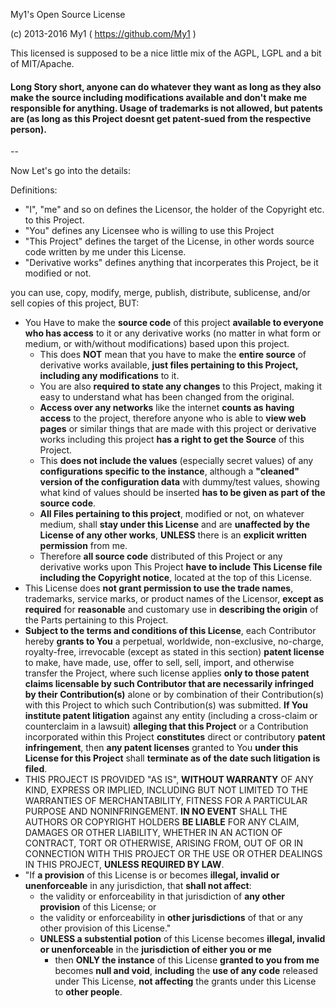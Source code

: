 My1's Open Source License

(c) 2013-2016 My1 ( https://github.com/My1 )

This licensed is supposed to be a nice little mix of the AGPL, LGPL and a bit of MIT/Apache.

#### Long Story short, anyone can do whatever they want as long as they also make the source including modifications available and don't make me responsible for anything. Usage of trademarks is not allowed, but patents are (as long as this Project doesnt get patent-sued from the respective person).
--

Now Let's go into the details:

Definitions:

* "I", "me" and so on defines the Licensor, the holder of the Copyright etc. to this Project.
* "You" defines any Licensee who is willing to use this Project
* "This Project" defines the target of the License, in other words source code written by me under this License.
* "Derivative works" defines anything that incorperates this Project, be it modified or not.

you can  use, copy, modify, merge, publish, distribute, sublicense, and/or sell copies of this project, BUT:

* You Have to make the **source code** of this project **available to everyone 
    who has access** to it or any derivative works (no matter in what form or medium, or with/without modifications)
    based upon this project.
  * This does **NOT** mean that you have to make the **entire source** of derivative works available, 
    **just files pertaining to this Project, including any modifications** to it.
  * You are also **required to state any changes** to this Project,
    making it easy to understand what has been changed from the original.
  * **Access over any networks** like the internet **counts as having access** to the project, 
    therefore anyone who is able to **view web pages** or similar things that are made with this project 
    or derivative works including this project **has a right to get the Source** of this Project.
  * This **does not include the values** (especially secret values) of any **configurations specific to the instance**, 
    although a **"cleaned" version of the configuration data** with dummy/test values, 
    showing what kind of values should be inserted **has to be given as part of the source code**.
  * **All Files pertaining to this project**, modified or not, on whatever medium, shall **stay under 
    this License** and are **unaffected by the License of any other works**, 
    **UNLESS** there is an **explicit written permission** from me.
  * Therefore **all source code** distributed of this Project or any derivative works upon This Project
    **have to include This License file including the Copyright notice**, located at the top of this License.
* This License does **not grant permission to use the trade names**,
     trademarks, service marks, or product names of the Licensor,
     **except as required** for **reasonable** and customary use in **describing the
     origin** of the Parts pertaining to this Project.
* **Subject to the terms and conditions of
     this License**, each Contributor hereby **grants to You** a perpetual,
     worldwide, non-exclusive, no-charge, royalty-free, irrevocable
     (except as stated in this section) **patent license** to make, have made,
     use, offer to sell, sell, import, and otherwise transfer the Project,
     where such license applies **only to those patent claims licensable
     by such Contributor that are necessarily infringed by their
     Contribution(s)** alone or by combination of their Contribution(s)
     with this Project to which such Contribution(s) was submitted. **If You
     institute patent litigation** against any entity (including a
     cross-claim or counterclaim in a lawsuit) **alleging that this Project**
     or a Contribution incorporated within this Project **constitutes** direct
     or contributory **patent infringement**, then **any patent licenses**
     granted to You **under this License for this Project** shall **terminate
     as of the date such litigation is filed**.
* THIS PROJECT IS PROVIDED "AS IS", **WITHOUT WARRANTY** OF ANY KIND, EXPRESS OR
     IMPLIED, INCLUDING BUT NOT LIMITED TO THE WARRANTIES OF MERCHANTABILITY,
     FITNESS FOR A PARTICULAR PURPOSE AND NONINFRINGEMENT. **IN NO EVENT** SHALL THE
     AUTHORS OR COPYRIGHT HOLDERS **BE LIABLE** FOR ANY CLAIM, DAMAGES OR OTHER
     LIABILITY, WHETHER IN AN ACTION OF CONTRACT, TORT OR OTHERWISE, ARISING FROM,
     OUT OF OR IN CONNECTION WITH THIS PROJECT OR THE USE OR OTHER DEALINGS IN 
     THIS PROJECT, **UNLESS REQUIRED BY LAW**.
* "If **a provision** of this License is or becomes **illegal, invalid or unenforceable** in any jurisdiction, that **shall not affect**:
  * the validity or enforceability in that jurisdiction of **any other provision** of this License; or
  * the validity or enforceability in **other jurisdictions** of that or any other provision of this License."
  * **UNLESS a substential potion** of this License becomes **illegal, invalid or unenforceable** in the **jurisdiction of either you or me**
    * then **ONLY the instance** of this License **granted to you from me** becomes **null and void**, **including** the **use of any code** released under This License, **not affecting** the grants under this License to **other people**.
